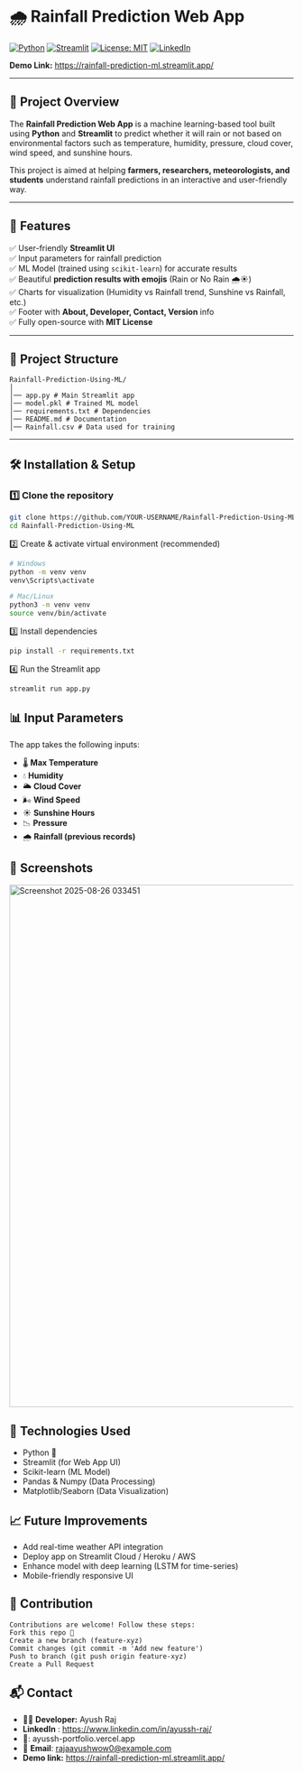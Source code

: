 # 🌧️ Rainfall Prediction Web App

[![Python](https://img.shields.io/badge/Python-3.8+-blue.svg)](https://www.python.org/)
[![Streamlit](https://img.shields.io/badge/Streamlit-1.20+-ff4b4b.svg)](https://streamlit.io/)
[![License: MIT](https://img.shields.io/badge/License-MIT-green.svg)](LICENSE)
[![LinkedIn](https://img.shields.io/badge/LinkedIn-Connect-blue.svg)](https://www.linkedin.com/in/YOUR-LINKEDIN/)

**Demo Link:** https://rainfall-prediction-ml.streamlit.app/


---

## 📌 Project Overview
The **Rainfall Prediction Web App** is a machine learning-based tool built using **Python** and **Streamlit** to predict whether it will rain or not based on environmental factors such as temperature, humidity, pressure, cloud cover, wind speed, and sunshine hours.  

This project is aimed at helping **farmers, researchers, meteorologists, and students** understand rainfall predictions in an interactive and user-friendly way.

---

## 🚀 Features
✅ User-friendly **Streamlit UI**  
✅ Input parameters for rainfall prediction  
✅ ML Model (trained using `scikit-learn`) for accurate results  
✅ Beautiful **prediction results with emojis** (Rain or No Rain 🌧️☀️)  
✅ Charts for visualization (Humidity vs Rainfall trend, Sunshine vs Rainfall, etc.)  
✅ Footer with **About, Developer, Contact, Version** info  
✅ Fully open-source with **MIT License**  

---

## 📂 Project Structure
```plaintext
Rainfall-Prediction-Using-ML/
│
│── app.py # Main Streamlit app
│── model.pkl # Trained ML model
│── requirements.txt # Dependencies
│── README.md # Documentation
│── Rainfall.csv # Data used for training
```


---

## 🛠️ Installation & Setup

### 1️⃣ Clone the repository
```bash
git clone https://github.com/YOUR-USERNAME/Rainfall-Prediction-Using-ML.git
cd Rainfall-Prediction-Using-ML
```
2️⃣ Create & activate virtual environment (recommended)
```bash
# Windows
python -m venv venv
venv\Scripts\activate

# Mac/Linux
python3 -m venv venv
source venv/bin/activate
```
3️⃣ Install dependencies
```bash
pip install -r requirements.txt
```
4️⃣ Run the Streamlit app
```bash
streamlit run app.py
```

## 📊 Input Parameters

The app takes the following inputs:
- 🌡️ **Max Temperature**
- 💧 **Humidity**
- 🌥️ **Cloud Cover**
- 🌬️ **Wind Speed**
- ☀️ **Sunshine Hours**
- 📉 **Pressure**
- 🌧️ **Rainfall (previous records)**


## 📸 Screenshots
<img width="1894" height="926" alt="Screenshot 2025-08-26 033451" src="https://github.com/user-attachments/assets/6aa63005-d762-4ae7-a91f-13f6e8586b74" />


## 🔧 Technologies Used

- Python 🐍
- Streamlit (for Web App UI)
- Scikit-learn (ML Model)
- Pandas & Numpy (Data Processing)
- Matplotlib/Seaborn (Data Visualization)

## 📈 Future Improvements

- Add real-time weather API integration
- Deploy app on Streamlit Cloud / Heroku / AWS
- Enhance model with deep learning (LSTM for time-series)
- Mobile-friendly responsive UI

## 🤝 Contribution
```plain text
Contributions are welcome! Follow these steps:
Fork this repo 🍴
Create a new branch (feature-xyz)
Commit changes (git commit -m 'Add new feature')
Push to branch (git push origin feature-xyz)
Create a Pull Request
```
## 📬 Contact

- 👨‍💻 **Developer:** Ayush Raj
- **LinkedIn** : https://www.linkedin.com/in/ayussh-raj/
- 🔗: ayussh-portfolio.vercel.app
- 📧 **Email**: rajaayushwow0@example.com
- **Demo link:** https://rainfall-prediction-ml.streamlit.app/

